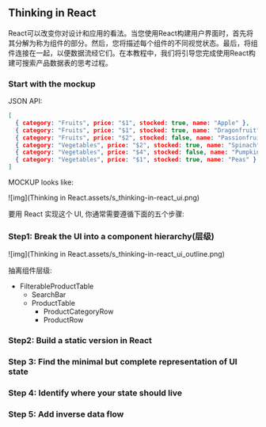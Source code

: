 ## Thinking in React

React可以改变你对设计和应用的看法。当您使用React构建用户界面时，首先将其分解为称为组件的部分。然后，您将描述每个组件的不同视觉状态。最后，将组件连接在一起，以便数据流经它们。在本教程中，我们将引导您完成使用React构建可搜索产品数据表的思考过程。

### Start with the mockup

JSON API:

```json
[
  { category: "Fruits", price: "$1", stocked: true, name: "Apple" },
  { category: "Fruits", price: "$1", stocked: true, name: "Dragonfruit" },
  { category: "Fruits", price: "$2", stocked: false, name: "Passionfruit" },
  { category: "Vegetables", price: "$2", stocked: true, name: "Spinach" },
  { category: "Vegetables", price: "$4", stocked: false, name: "Pumpkin" },
  { category: "Vegetables", price: "$1", stocked: true, name: "Peas" }
]
```

MOCKUP looks like:

![img](Thinking in React.assets/s_thinking-in-react_ui.png)

要用 React 实现这个 UI, 你通常需要遵循下面的五个步骤:

### Step1: Break the UI into a component hierarchy(层级)

![img](Thinking in React.assets/s_thinking-in-react_ui_outline.png)

抽离组件层级:

- FilterableProductTable
  - SearchBar
  - ProductTable
    - ProductCategoryRow
    - ProductRow

### Step2: Build a static version in React

### Step 3: Find the minimal but complete representation of UI state 

### Step 4: Identify where your state should live 

### Step 5: Add inverse data flow